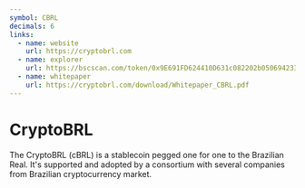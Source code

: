 ```yaml
---
symbol: CBRL
decimals: 6
links:
  - name: website
    url: https://cryptobrl.com
  - name: explorer
    url: https://bscscan.com/token/0x9E691FD624410D631c082202b050694233031cB7
  - name: whitepaper
    url: https://cryptobrl.com/download/Whitepaper_CBRL.pdf
---
```


# CryptoBRL

The CryptoBRL (cBRL) is a stablecoin pegged one for one to the Brazilian Real. It's supported and adopted by a consortium with several companies from Brazilian cryptocurrency market.
